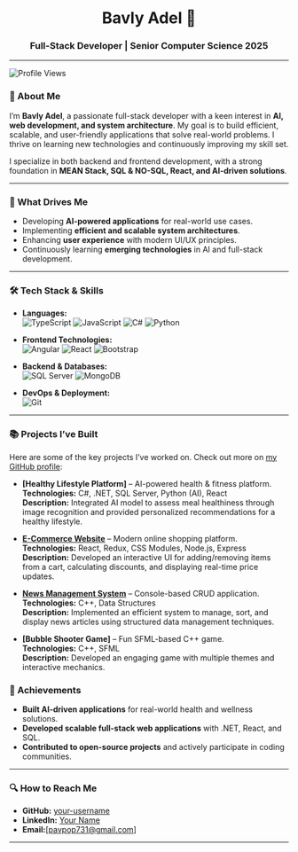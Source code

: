 # <div align="center">Bavly Adel 🚀</div>
### <div align="center">Full-Stack Developer | Senior Computer Science 2025 </div>

---

![Profile Views](https://komarev.com/ghpvc/?username=BavleyAdel&label=Profile%20Views&color=blue&style=plastic)

### 👋 About Me

I’m **Bavly Adel**, a passionate full-stack developer with a keen interest in **AI, web development, and system architecture**. My goal is to build efficient, scalable, and user-friendly applications that solve real-world problems. I thrive on learning new technologies and continuously improving my skill set.

I specialize in both backend and frontend development, with a strong foundation in **MEAN Stack, SQL & NO-SQL, React, and AI-driven solutions**.

---

### 🚀 What Drives Me

- Developing **AI-powered applications** for real-world use cases.
- Implementing **efficient and scalable system architectures**.
- Enhancing **user experience** with modern UI/UX principles.
- Continuously learning **emerging technologies** in AI and full-stack development.

---

### 🛠️ Tech Stack & Skills

- **Languages:**  
![TypeScript](https://img.shields.io/badge/-TypeScript-007ACC?style=flat-square&logo=typescript&logoColor=white) ![JavaScript](https://img.shields.io/badge/-JavaScript-F7DF1E?style=flat-square&logo=javascript&logoColor=black)   ![C#](https://img.shields.io/badge/-C%23-239120?style=flat-square&logo=c-sharp&logoColor=white) ![Python](https://img.shields.io/badge/-Python-3776AB?style=flat-square&logo=python&logoColor=white)

- **Frontend Technologies:**  
  ![Angular](https://img.shields.io/badge/-Angular-DD0031?style=flat-square&logo=angular&logoColor=white) ![React](https://img.shields.io/badge/-React-61DAFB?style=flat-square&logo=react&logoColor=black) ![Bootstrap](https://img.shields.io/badge/-Bootstrap-7952B3?style=flat-square&logo=bootstrap&logoColor=white)

- **Backend & Databases:**  
![SQL Server](https://img.shields.io/badge/-SQL_Server-CC2927?style=flat-square&logo=microsoft-sql-server&logoColor=white) ![MongoDB](https://img.shields.io/badge/-MongoDB-47A248?style=flat-square&logo=mongodb&logoColor=white)

- **DevOps & Deployment:**  
   ![Git](https://img.shields.io/badge/-Git-F05032?style=flat-square&logo=git&logoColor=white)


---

### 📚 Projects I’ve Built

Here are some of the key projects I’ve worked on. Check out more on [my GitHub profile](https://github.com/your-username):

- **[Healthy Lifestyle Platform]** – AI-powered health & fitness platform.  
  **Technologies:** C#, .NET, SQL Server, Python (AI), React  
  **Description:** Integrated AI model to assess meal healthiness through image recognition and provided personalized recommendations for a healthy lifestyle.

- **[E-Commerce Website](https://github.com/BavleyAdel/MSP-Ecommerce)** – Modern online shopping platform.  
  **Technologies:** React, Redux, CSS Modules, Node.js, Express  
  **Description:** Developed an interactive UI for adding/removing items from a cart, calculating discounts, and displaying real-time price updates.

- **[News Management System](https://github.com/BanleyAdel/news-management-system)** – Console-based CRUD application.  
  **Technologies:** C++, Data Structures  
  **Description:** Implemented an efficient system to manage, sort, and display news articles using structured data management techniques.

- **[Bubble Shooter Game]** – Fun SFML-based C++ game.  
  **Technologies:** C++, SFML  
  **Description:** Developed an engaging game with multiple themes and interactive mechanics.


### 🌟 Achievements

- **Built AI-driven applications** for real-world health and wellness solutions.
- **Developed scalable full-stack web applications** with .NET, React, and SQL.
- **Contributed to open-source projects** and actively participate in coding communities.

---

### 🔍 How to Reach Me

- **GitHub:** [your-username](https://github.com/BavleyAdel)  
- **LinkedIn:** [Your Name](https://www.linkedin.com/in/bsvlyadel37)  
- **Email:**[pavpop731@gmail.com]

---



